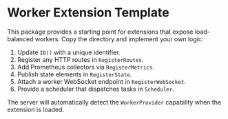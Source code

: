 # Worker Extension Template

This package provides a starting point for extensions that expose load-balanced
workers.  Copy the directory and implement your own logic:

1. Update `ID()` with a unique identifier.
2. Register any HTTP routes in `RegisterRoutes`.
3. Add Prometheus collectors via `RegisterMetrics`.
4. Publish state elements in `RegisterState`.
5. Attach a worker WebSocket endpoint in `RegisterWebSocket`.
6. Provide a scheduler that dispatches tasks in `Scheduler`.

The server will automatically detect the `WorkerProvider` capability when the
extension is loaded.
